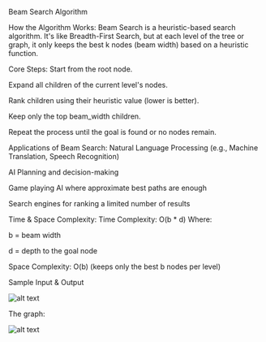 Beam Search Algorithm

 How the Algorithm Works:
Beam Search is a heuristic-based search algorithm. It's like Breadth-First Search, but at each level of the tree or graph, it only keeps the best k nodes (beam width) based on a heuristic function.

Core Steps:
Start from the root node.

Expand all children of the current level's nodes.

Rank children using their heuristic value (lower is better).

Keep only the top beam_width children.

Repeat the process until the goal is found or no nodes remain.


 Applications of Beam Search:
Natural Language Processing (e.g., Machine Translation, Speech Recognition)

AI Planning and decision-making

Game playing AI where approximate best paths are enough

Search engines for ranking a limited number of results

 Time & Space Complexity:
Time Complexity:
O(b \* d)
Where:

b = beam width

d = depth to the goal node

Space Complexity:
O(b) (keeps only the best b nodes per level)

 Sample Input & Output

![alt text](images/beam1.png)

The graph:

![alt text](images/beam.png)

